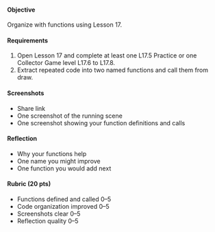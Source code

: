 #### Objective

Organize with functions using Lesson 17.

#### Requirements

1. Open Lesson 17 and complete at least one L17.5 Practice or one Collector Game level L17.6 to L17.8.
2. Extract repeated code into two named functions and call them from draw.

#### Screenshots

- Share link
- One screenshot of the running scene
- One screenshot showing your function definitions and calls

#### Reflection

- Why your functions help
- One name you might improve
- One function you would add next

#### Rubric (20 pts)

- Functions defined and called 0–5
- Code organization improved 0–5
- Screenshots clear 0–5
- Reflection quality 0–5
